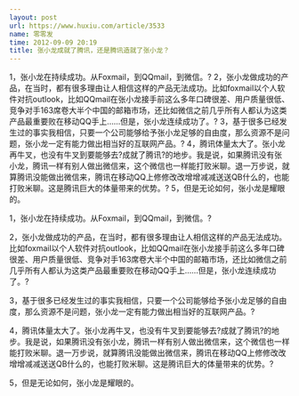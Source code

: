 ```yaml
---
layout: post
url: https://www.huxiu.com/article/3533
name: 零零发
time: 2012-09-09 20:19
title: 张小龙成就了腾讯，还是腾讯造就了张小龙？
---
```

1，张小龙在持续成功。从Foxmail，到QQmail，到微信。? 2，张小龙做成功的产品，在当时，都有很多理由让人相信这样的产品无法成功。比如foxmail以个人软件对抗outlook，比如QQmail在张小龙接手前这么多年口碑很差、用户质量很低、竞争对手163席卷大半个中国的邮箱市场，还比如微信之前几乎所有人都认为这类产品最重要败在移动QQ手上……但是，张小龙连续成功了。? 3，基于很多已经发生过的事实我相信，只要一个公司能够给予张小龙足够的自由度，那么资源不是问题，张小龙一定有能力做出相当好的互联网产品。? 4，腾讯体量太大了。张小龙再牛叉，也没有牛叉到要能够去?成就了腾讯?的地步。我是说，如果腾讯没有张小龙，腾讯一样有别人做出微信来，这个微信也一样能打败米聊。退一万步说，就算腾讯没能做出微信来，腾讯在移动QQ上修修改改增增减减送送QB什么的，也能打败米聊。这是腾讯巨大的体量带来的优势。? 5，但是无论如何，张小龙是耀眼的。

1，张小龙在持续成功。从Foxmail，到QQmail，到微信。?

2，张小龙做成功的产品，在当时，都有很多理由让人相信这样的产品无法成功。比如foxmail以个人软件对抗outlook，比如QQmail在张小龙接手前这么多年口碑很差、用户质量很低、竞争对手163席卷大半个中国的邮箱市场，还比如微信之前几乎所有人都认为这类产品最重要败在移动QQ手上……但是，张小龙连续成功了。?

3，基于很多已经发生过的事实我相信，只要一个公司能够给予张小龙足够的自由度，那么资源不是问题，张小龙一定有能力做出相当好的互联网产品。?

4，腾讯体量太大了。张小龙再牛叉，也没有牛叉到要能够去?成就了腾讯?的地步。我是说，如果腾讯没有张小龙，腾讯一样有别人做出微信来，这个微信也一样能打败米聊。退一万步说，就算腾讯没能做出微信来，腾讯在移动QQ上修修改改增增减减送送QB什么的，也能打败米聊。这是腾讯巨大的体量带来的优势。?

5，但是无论如何，张小龙是耀眼的。

